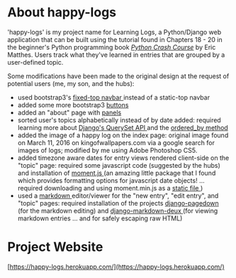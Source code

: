 # About happy-logs
'happy-logs' is my project name for Learning Logs, a Python/Django web application that can be built using the tutorial found in Chapters 18 - 20 in the beginner's Python programming book [_Python Crash Course_](https://ehmatthes.github.io/pcc/index.html) by Eric Matthes. Users track what they've learned in entries that are grouped by a user-defined topic.

Some modifications have been made to the original design at the request of potential users (me, my son, and the hubs):

- used bootstrap3's [ fixed-top navbar ](https://getbootstrap.com/components/#navbar-fixed-top) instead of a static-top navbar
- added some more bootstrap3 [ buttons ](http://getbootstrap.com/css/#buttons)
- added an "about" page with [ panels ](http://getbootstrap.com/components/#panels)
- sorted user's topics alphabetically instead of by date added: required learning more about [ Django's QuerySet API ](https://docs.djangoproject.com/en/1.10/ref/models/querysets/) and the [ ordered_by method ](https://docs.djangoproject.com/en/1.10/ref/models/querysets/#order-by)
- added the image of a happy log on the index page: original image found on March 11, 2016 on kingofwallpapers.com via a google search for images of logs; modified by me using Adobe Photoshop CS5.
- added timezone aware dates for entry views rendered client-side on the "topic" page: required some javascript code (suggested by the hubs) and installation of [ moment.js ](https://momentjs.com/) (an amazing little package that I found which provides formatting options for javascript date objects! ... required downloading and using moment.min.js as a [ static file ](https://docs.djangoproject.com/en/1.10/howto/static-files/))
- used a [ markdown ](https://daringfireball.net/projects/markdown/syntax) editor/viewer for the "new entry", "edit entry", and "topic" pages: required installation of the projects [ django-pagedown ](https://github.com/timmyomahony/django-pagedown) (for the markdown editing) and [ django-markdown-deux ](https://github.com/trentm/django-markdown-deux) (for viewing markdown entries ... and for safely escaping raw HTML)

# Project Website
[https://happy-logs.herokuapp.com/](https://happy-logs.herokuapp.com/)
